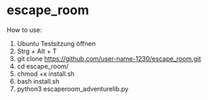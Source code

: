 # escape_room

How to use:

1. Ubuntu Testsitzung öffnen
2. Strg + Alt + T
3. git clone https://github.com/user-name-1230/escape_room.git
4. cd escape_room/
5. chmod +x install.sh
6. bash install.sh
7. python3 escaperoom_adventurelib.py

